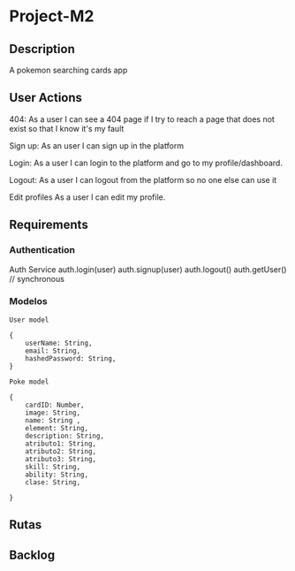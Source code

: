 # Project-M2

## Description 

A pokemon searching cards app

## User Actions

404: As a user I can see a 404 page if I try to reach a page that does not exist so that I know it's my fault

Sign up: As an user I can sign up in the platform

Login: As a user I can login to the platform and go to my profile/dashboard.

Logout: As a user I can logout from the platform so no one else can use it

Edit profiles As a user I can edit my profile.

## Requirements
### Authentication
Auth Service
auth.login(user)
auth.signup(user)
auth.logout()
auth.getUser() // synchronous

### Modelos
```
User model

{
    userName: String,
    email: String,
    hashedPassword: String,
}

Poke model

{ 
	cardID: Number,
	image: String,
	name: String ,
	element: String,
	description: String,
	atributo1: String,
	atributo2: String,
	atributo3: String,
	skill: String,
	ability: String,
	clase: String,

}
```

## Rutas



## Backlog




